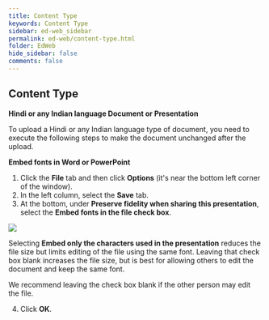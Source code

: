 ```yaml
---
title: Content Type
keywords: Content Type
sidebar: ed-web_sidebar
permalink: ed-web/content-type.html
folder: EdWeb
hide_sidebar: false
comments: false
---
```


## Content Type
**Hindi or any Indian language Document or Presentation**

To upload a Hindi or any Indian language type of document, you need to execute the following steps to make the document unchanged after the upload.

**Embed fonts in Word or PowerPoint**

1.	Click the **File** tab and then click **Options** (it's near the bottom left corner of the window).
2.	In the left column, select the **Save** tab.
3.	At the bottom, under **Preserve fidelity when sharing this presentation**, select the **Embed fonts in the file check box**.

![](/images/contentype.png)

Selecting **Embed only the characters used in the presentation** reduces the file size but limits editing of the file using the same font. Leaving that check box blank increases the file size, but is best for allowing others to edit the document and keep the same font.

We recommend leaving the check box blank if the other person may edit the file.

4.	Click **OK**.
